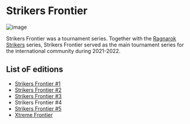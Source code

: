 # Strikers Frontier

![image](https://github.com/inabikarilibrary/inalib/assets/110833255/9c7844da-6c8e-4202-8f31-bf4d773d60a7)

Strikers Frontier was a tournament series.
Together with the [Ragnarok Strikers](../..//tournaments/ragna/ragnamain.md) series,
Strikers Frontier served as the main tournament series for the international community during 2021-2022.

## List oF editions
- [Strikers Frontier #1](sf1.md)
- [Strikers Frontier #2](sf2.md)
- [Strikers Frontier #3](sf3.md)
- Strikers Frontier #4
- [Strikers Frontier #5](sf5.md)
- [Xtreme Frontier](xf.md)

